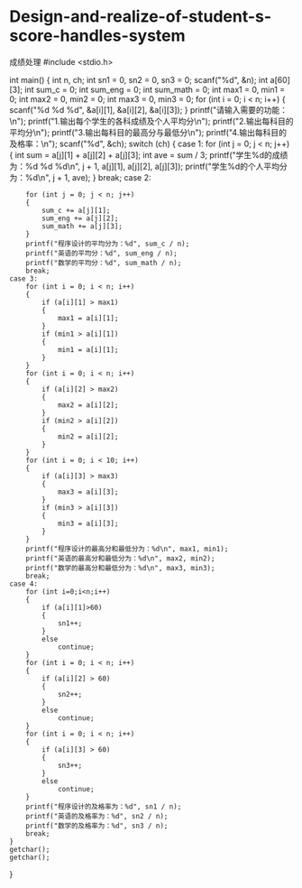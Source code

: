 # Design-and-realize-of-student-s-score-handles-system
成绩处理
#include <stdio.h>

int main()
{
	int n, ch;
	int sn1 = 0, sn2 = 0, sn3 = 0;
	scanf("%d", &n);
	int a[60][3];
	int sum_c = 0;
	int sum_eng = 0;
	int sum_math = 0;
	int max1 = 0, min1 = 0;
	int max2 = 0, min2 = 0;
	int max3 = 0, min3 = 0;
	for (int i = 0; i < n; i++)
	{
		scanf("%d %d %d", &a[i][1], &a[i][2], &a[i][3]);
	}
	printf("请输入需要的功能：\n");
	printf("1.输出每个学生的各科成绩及个人平均分\n");
	printf("2.输出每科目的平均分\n");
	printf("3.输出每科目的最高分与最低分\n");
	printf("4.输出每科目的及格率：\n");
	scanf("%d", &ch);
	switch (ch)
	{
	case 1:
		for (int j = 0; j < n; j++)
		{
			int sum = a[j][1] + a[j][2] + a[j][3];
			int ave = sum / 3;
			printf("学生%d的成绩为：%d %d %d\n", j + 1, a[j][1], a[j][2], a[j][3]);
			printf("学生%d的个人平均分为：%d\n", j + 1, ave);
		}
		break;
	case 2:
		
		for (int j = 0; j < n; j++)
		{
			sum_c += a[j][1];
			sum_eng += a[j][2];
			sum_math += a[j][3];
		}
		printf("程序设计的平均分为：%d", sum_c / n);
		printf("英语的平均分：%d", sum_eng / n);
		printf("数学的平均分：%d", sum_math / n);
		break;
	case 3:
		for (int i = 0; i < n; i++)
		{
			if (a[i][1] > max1)
			{
				max1 = a[i][1];
			}
			if (min1 > a[i][1])
			{
				min1 = a[i][1];
			}
		}
		for (int i = 0; i < n; i++)
		{
			if (a[i][2] > max2)
			{
				max2 = a[i][2];
			}
			if (min2 > a[i][2])
			{
				min2 = a[i][2];
			}
		}
		for (int i = 0; i < 10; i++)
		{
			if (a[i][3] > max3)
			{
				max3 = a[i][3];
			}
			if (min3 > a[i][3])
			{
				min3 = a[i][3];
			}
		}
		printf("程序设计的最高分和最低分为：%d\n", max1, min1);
		printf("英语的最高分和最低分为：%d\n", max2, min2);
		printf("数学的最高分和最低分为：%d\n", max3, min3);
		break;
	case 4:
		for (int i=0;i<n;i++)
		{
			if (a[i][1]>60)
			{
				sn1++;
			}
			else
				continue;
		}
		for (int i = 0; i < n; i++)
		{
			if (a[i][2] > 60)
			{
				sn2++;
			}
			else
				continue;
		}
		for (int i = 0; i < n; i++)
		{
			if (a[i][3] > 60)
			{
				sn3++;
			}
			else
				continue;
		}
		printf("程序设计的及格率为：%d", sn1 / n);
		printf("英语的及格率为：%d", sn2 / n);
		printf("数学的及格率为：%d", sn3 / n);
		break;
	}
	getchar();
	getchar();
}
